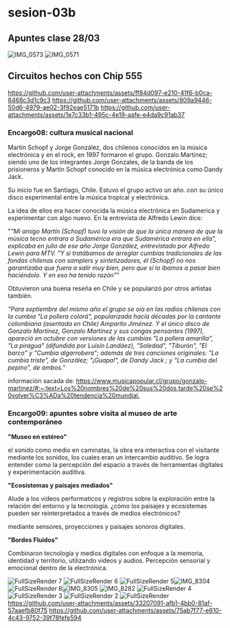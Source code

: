 # sesion-03b
## Apuntes clase 28/03

![IMG_0573](https://github.com/user-attachments/assets/2dfb493a-f49f-4c2d-89c1-04919f848ed8)
![IMG_0571](https://github.com/user-attachments/assets/76490d7e-0417-4d8a-a12a-4ffcbe04bf74)

## Circuitos hechos con Chip 555

<https://github.com/user-attachments/assets/ff84d097-e210-41f6-b0ca-8468c3d1c9c3>
<https://github.com/user-attachments/assets/809a9446-50d6-4979-ae02-3f92eae5171b>
<https://github.com/user-attachments/assets/1e7c33b1-495c-4e19-aafe-e4da9c91ab37>

### Encargo08: cultura musical nacional

Martín Schopf y Jorge González, dos chilenos conocidos en la música electrónica y en el rock, en 1997  formaron el grupo. Gonzalo Martínez; siendo uno de los integrantes Jorge Gonzales, de la banda de los prisioneros y Martín Schopf conocido en la música electrónica como Dandy Jack.

Su inicio fue en Santiago, Chile. Estuvo el grupo activo un año. con su único disco experimental entre la música tropical y electrónica.

La idea de ellos era hacer conocida la música electrónica en Sudamerica y experimentar con algo nuevo. En la entrevista de Alfredo Lewin dice:

"_"Mi amigo Martín (Schopf) tuvo la visión de que la única manera de que la música tecno entrara a Sudamérica era que Sudamérica entrara en ella", explicaba en julio de ese año Jorge González, entrevistado por Alfredo Lewin para MTV. "Y si tratábamos de arreglar cumbias tradicionales de las fondas chilenas con samplers y sintetizadores, él (Schopf) no nos garantizaba que fuera a salir muy bien, pero que sí lo íbamos a pasar bien haciéndolo. Y en eso ha tenido razón"_"

Obtuvieron una buena reseña en Chile y se popularizó por otros artistas también.

_"Para septiembre del mismo año el grupo se oía en las radios chilenas con la cumbia "La pollera colorá", popularizada hacía décadas por la cantante colombiana (asentada en Chile) Amparito Jiménez. Y el único disco de Gonzalo Martínez, Gonzalo Martínez y sus congas pensantes (1997), apareció en octubre con versiones de las cumbias "La pollera amarilla", "La piragua" (difundida por Luisín Landáez), "Soledad", "Tiburón", "El barco" y "Cumbia algarrobera"; además de tres canciones originales: "La cumbia triste", de González; "¡Guapa!", de Dandy Jack ; y "La cumbia del pepino", de ambos."_

información sacada de: <https://www.musicapopular.cl/grupo/gonzalo-martinez/#:~:text=Los%20nombres%20de%20sus%20dos,tarde%20se%20volver%C3%ADa%20tendencia%20mundial.>


### Encargo09: apuntes sobre visita al museo de arte contemporáneo

**"Museo en estéreo"**

el sonido como medio en caminatas, la obra era interactiva con el visitante mediante los sonidos, los cuales eran un intercambio auditivo. Se logra entender como la percepción del espacio a través de herramientas digitales y experimentación auditiva.

**"Ecosistemas y paisajes mediados"**

Alude a los videos performaticos y registros sobre la exploración entre la relación del entorno y la tecnología. ¿cómo los paisajes y ecosistemas pueden ser reinterpretados a través de medios electrónicos?

mediante sensores, proyecciones y paisajes sonoros digitales.

**"Bordes Fluidos"**

Combinaron tecnología y medios digitales con enfoque a la memoria, identidad y territorio, utilizando videos y audios. Percepción sensorial y emocional dentro de la electrónica.


![FullSizeRender 7](https://github.com/user-attachments/assets/c83adab2-17b7-491e-b6fd-e5dec622d537)
![FullSizeRender 6](https://github.com/user-attachments/assets/289775c2-e1b6-4cd8-be02-f7a9614664e5)
![FullSizeRender 5](https://github.com/user-attachments/assets/1d101d76-26d0-4b8f-b5c9-4a3134f15ac8)![IMG_8304](https://github.com/user-attachments/assets/15c9e41e-99bd-4752-8188-2c20343eb634)
![FullSizeRender 8](https://github.com/user-attachments/assets/3ffe4326-b981-4c1a-9ffb-074f9cc83609)![IMG_8305](https://github.com/user-attachments/assets/76b2fd17-3ad8-4c7f-b412-e7463b8a76d7)
![IMG_8282](https://github.com/user-attachments/assets/3eaa7f35-37f7-4e3a-9064-a92e491d7081)
![FullSizeRender 4](https://github.com/user-attachments/assets/7b740f7a-3be7-4176-b2da-56be04c3abb1)
![FullSizeRender 3](https://github.com/user-attachments/assets/e385766c-fd49-4dd9-a719-7894e1d94a2e)
![FullSizeRender 2](https://github.com/user-attachments/assets/ba7b3f69-c341-4069-b27f-66c034e765e6)
![FullSizeRender](https://github.com/user-attachments/assets/4f4cb247-4316-4b84-ae2a-0672b504e8ca)
<https://github.com/user-attachments/assets/33207091-afb1-4bb0-81af-57aaefb80f75>
<https://github.com/user-attachments/assets/75ab7f77-e610-4c43-9752-39f78fefe594>
